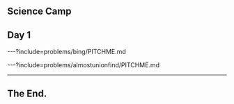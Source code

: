 ## Science Camp 
## Day 1

---?include=problems/bing/PITCHME.md

---?include=problems/almostunionfind/PITCHME.md

---

## The End.

